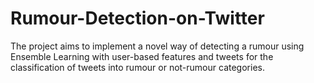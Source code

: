 # Rumour-Detection-on-Twitter
The project aims to implement a novel way of detecting a rumour  using Ensemble Learning with user-based features and tweets for the classification of  tweets into rumour or not-rumour  categories.
